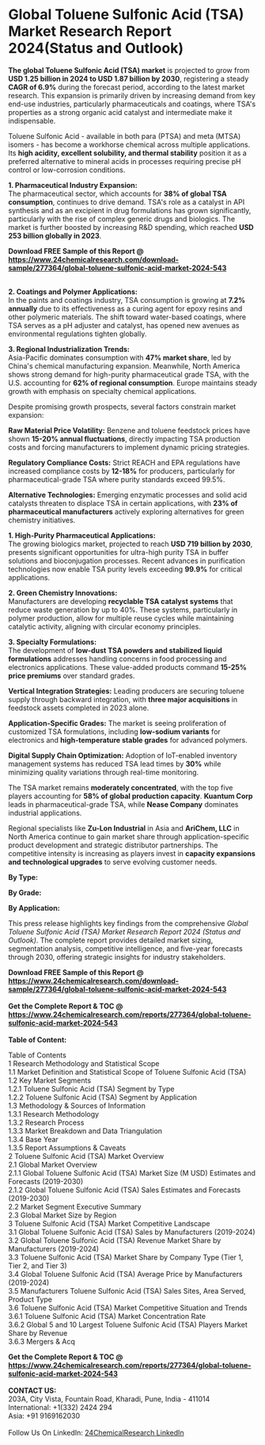 <h1>Global Toluene Sulfonic Acid (TSA) Market Research Report 2024(Status and Outlook)</h1><p><strong>The global Toluene Sulfonic Acid (TSA) market</strong> is projected to grow from <strong>USD 1.25 billion in 2024 to USD 1.87 billion by 2030</strong>, registering a steady <strong>CAGR of 6.9%</strong> during the forecast period, according to the latest market research. This expansion is primarily driven by increasing demand from key end-use industries, particularly pharmaceuticals and coatings, where TSA's properties as a strong organic acid catalyst and intermediate make it indispensable.</p><p>Toluene Sulfonic Acid - available in both para (PTSA) and meta (MTSA) isomers - has become a workhorse chemical across multiple applications. Its <strong>high acidity, excellent solubility, and thermal stability</strong> position it as a preferred alternative to mineral acids in processes requiring precise pH control or low-corrosion conditions.</p><p><strong>1. Pharmaceutical Industry Expansion:</strong><br>
The pharmaceutical sector, which accounts for <strong>38% of global TSA consumption</strong>, continues to drive demand. TSA's role as a catalyst in API synthesis and as an excipient in drug formulations has grown significantly, particularly with the rise of complex generic drugs and biologics. The market is further boosted by increasing R&amp;D spending, which reached <strong>USD 253 billion globally in 2023</strong>.</p><div><b>Download FREE Sample of this Report @ 
            <a href="https://www.24chemicalresearch.com/download-sample/277364/global-toluene-sulfonic-acid-market-2024-543">
            https://www.24chemicalresearch.com/download-sample/277364/global-toluene-sulfonic-acid-market-2024-543</a></b></div><br><p><strong>2. Coatings and Polymer Applications:</strong><br>
In the paints and coatings industry, TSA consumption is growing at <strong>7.2% annually</strong> due to its effectiveness as a curing agent for epoxy resins and other polymeric materials. The shift toward water-based coatings, where TSA serves as a pH adjuster and catalyst, has opened new avenues as environmental regulations tighten globally.</p><p><strong>3. Regional Industrialization Trends:</strong><br>
Asia-Pacific dominates consumption with <strong>47% market share</strong>, led by China's chemical manufacturing expansion. Meanwhile, North America shows strong demand for high-purity pharmaceutical grade TSA, with the U.S. accounting for <strong>62% of regional consumption</strong>. Europe maintains steady growth with emphasis on specialty chemical applications.</p><p>Despite promising growth prospects, several factors constrain market expansion:</p><p><strong>Raw Material Price Volatility:</strong> Benzene and toluene feedstock prices have shown <strong>15-20% annual fluctuations</strong>, directly impacting TSA production costs and forcing manufacturers to implement dynamic pricing strategies.</p><p><strong>Regulatory Compliance Costs:</strong> Strict REACH and EPA regulations have increased compliance costs by <strong>12-18%</strong> for producers, particularly for pharmaceutical-grade TSA where purity standards exceed 99.5%.</p><p><strong>Alternative Technologies:</strong> Emerging enzymatic processes and solid acid catalysts threaten to displace TSA in certain applications, with <strong>23% of pharmaceutical manufacturers</strong> actively exploring alternatives for green chemistry initiatives.</p><p><strong>1. High-Purity Pharmaceutical Applications:</strong><br>
The growing biologics market, projected to reach <strong>USD 719 billion by 2030</strong>, presents significant opportunities for ultra-high purity TSA in buffer solutions and bioconjugation processes. Recent advances in purification technologies now enable TSA purity levels exceeding <strong>99.9%</strong> for critical applications.</p><p><strong>2. Green Chemistry Innovations:</strong><br>
Manufacturers are developing <strong>recyclable TSA catalyst systems</strong> that reduce waste generation by up to 40%. These systems, particularly in polymer production, allow for multiple reuse cycles while maintaining catalytic activity, aligning with circular economy principles.</p><p><strong>3. Specialty Formulations:</strong><br>
The development of <strong>low-dust TSA powders and stabilized liquid formulations</strong> addresses handling concerns in food processing and electronics applications. These value-added products command <strong>15-25% price premiums</strong> over standard grades.</p><p><strong>Vertical Integration Strategies:</strong> Leading producers are securing toluene supply through backward integration, with <strong>three major acquisitions</strong> in feedstock assets completed in 2023 alone.</p><p><strong>Application-Specific Grades:</strong> The market is seeing proliferation of customized TSA formulations, including <strong>low-sodium variants</strong> for electronics and <strong>high-temperature stable grades</strong> for advanced polymers.</p><p><strong>Digital Supply Chain Optimization:</strong> Adoption of IoT-enabled inventory management systems has reduced TSA lead times by <strong>30%</strong> while minimizing quality variations through real-time monitoring.</p><p>The TSA market remains <strong>moderately concentrated</strong>, with the top five players accounting for <strong>58% of global production capacity</strong>. <strong>Kuantum Corp</strong> leads in pharmaceutical-grade TSA, while <strong>Nease Company</strong> dominates industrial applications. </p><p>Regional specialists like <strong>Zu-Lon Industrial</strong> in Asia and <strong>AriChem, LLC</strong> in North America continue to gain market share through application-specific product development and strategic distributor partnerships. The competitive intensity is increasing as players invest in <strong>capacity expansions and technological upgrades</strong> to serve evolving customer needs.</p><p><strong>By Type:</strong></p><p><strong>By Grade:</strong></p><p><strong>By Application:</strong></p><p>This press release highlights key findings from the comprehensive <em>Global Toluene Sulfonic Acid (TSA) Market Research Report 2024 (Status and Outlook)</em>. The complete report provides detailed market sizing, segmentation analysis, competitive intelligence, and five-year forecasts through 2030, offering strategic insights for industry stakeholders.</p><div><b>Download FREE Sample of this Report @ 
            <a href="https://www.24chemicalresearch.com/download-sample/277364/global-toluene-sulfonic-acid-market-2024-543">
            https://www.24chemicalresearch.com/download-sample/277364/global-toluene-sulfonic-acid-market-2024-543</a></b></div><br><div><b>Get the Complete Report & TOC @ 
            <a href="https://www.24chemicalresearch.com/reports/277364/global-toluene-sulfonic-acid-market-2024-543">
            https://www.24chemicalresearch.com/reports/277364/global-toluene-sulfonic-acid-market-2024-543</a></b></div><br>
            <b>Table of Content:</b><p>Table of Contents<br />
1 Research Methodology and Statistical Scope<br />
1.1 Market Definition and Statistical Scope of Toluene Sulfonic Acid (TSA)<br />
1.2 Key Market Segments<br />
1.2.1 Toluene Sulfonic Acid (TSA) Segment by Type<br />
1.2.2 Toluene Sulfonic Acid (TSA) Segment by Application<br />
1.3 Methodology & Sources of Information<br />
1.3.1 Research Methodology<br />
1.3.2 Research Process<br />
1.3.3 Market Breakdown and Data Triangulation<br />
1.3.4 Base Year<br />
1.3.5 Report Assumptions & Caveats<br />
2 Toluene Sulfonic Acid (TSA) Market Overview<br />
2.1 Global Market Overview<br />
2.1.1 Global Toluene Sulfonic Acid (TSA) Market Size (M USD) Estimates and Forecasts (2019-2030)<br />
2.1.2 Global Toluene Sulfonic Acid (TSA) Sales Estimates and Forecasts (2019-2030)<br />
2.2 Market Segment Executive Summary<br />
2.3 Global Market Size by Region<br />
3 Toluene Sulfonic Acid (TSA) Market Competitive Landscape<br />
3.1 Global Toluene Sulfonic Acid (TSA) Sales by Manufacturers (2019-2024)<br />
3.2 Global Toluene Sulfonic Acid (TSA) Revenue Market Share by Manufacturers (2019-2024)<br />
3.3 Toluene Sulfonic Acid (TSA) Market Share by Company Type (Tier 1, Tier 2, and Tier 3)<br />
3.4 Global Toluene Sulfonic Acid (TSA) Average Price by Manufacturers (2019-2024)<br />
3.5 Manufacturers Toluene Sulfonic Acid (TSA) Sales Sites, Area Served, Product Type<br />
3.6 Toluene Sulfonic Acid (TSA) Market Competitive Situation and Trends<br />
3.6.1 Toluene Sulfonic Acid (TSA) Market Concentration Rate<br />
3.6.2 Global 5 and 10 Largest Toluene Sulfonic Acid (TSA) Players Market Share by Revenue<br />
3.6.3 Mergers & Acq</p><div><b>Get the Complete Report & TOC @ 
            <a href="https://www.24chemicalresearch.com/reports/277364/global-toluene-sulfonic-acid-market-2024-543">
            https://www.24chemicalresearch.com/reports/277364/global-toluene-sulfonic-acid-market-2024-543</a></b></div><br><b>CONTACT US:</b><br>
            203A, City Vista, Fountain Road, Kharadi, Pune, India - 411014<br>
            International: +1(332) 2424 294<br>
            Asia: +91 9169162030 <br><br>
            Follow Us On LinkedIn: <a href="https://www.linkedin.com/company/24chemicalresearch/">24ChemicalResearch LinkedIn</a>